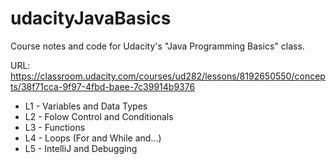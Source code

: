 # udacityJavaBasics
Course notes and code for Udacity's "Java Programming Basics" class.

URL: https://classroom.udacity.com/courses/ud282/lessons/8192650550/concepts/38f71cca-9f97-4fbd-baee-7c39914b9376

* L1 - Variables and Data Types
* L2 - Folow Control and Conditionals
* L3 - Functions
* L4 - Loops (For and While and...)
* L5 - IntelliJ and Debugging
